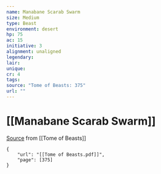 ```yaml
---
name: Manabane Scarab Swarm
size: Medium
type: Beast
environment: desert
hp: 75
ac: 15
initiative: 3
alignment: unaligned
legendary: 
lair: 
unique: 
cr: 4
tags: 
source: "Tome of Beasts: 375"
url: ""
---
```

# [[Manabane Scarab Swarm]]

[Source](zotero://open-pdf/library/items/ULEQWHJM?page=375) from [[Tome of Beasts]]

```pdf
{
	"url": "[[Tome of Beasts.pdf]]",
	"page": [375]
}
```

